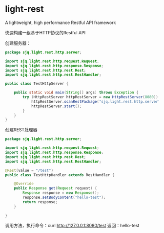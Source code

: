 # light-rest
A lightweight, high performance Restful API framework

快速构建一组基于HTTP协议的Restful API

创建服务器：
```java
package sjq.light.rest.http.server;

import sjq.light.rest.http.request.Request;
import sjq.light.rest.http.response.Response;
import sjq.light.rest.http.rest.Rest;
import sjq.light.rest.http.rest.RestHandler;

public class TestHttpServer {

	public static void main(String[] args) throws Exception {
		try (HttpRestServer httpRestServer = new HttpRestServer(8080)) {
			httpRestServer.scanRestPackage("sjq.light.rest.http.server");
			httpRestServer.start();
		}
	}
}
```

创建REST处理器
```java
package sjq.light.rest.http.server;

import sjq.light.rest.http.request.Request;
import sjq.light.rest.http.response.Response;
import sjq.light.rest.http.rest.Rest;
import sjq.light.rest.http.rest.RestHandler;

@Rest(value = "/test")
public class TestHttpHandler extends RestHandler {

    @Override
    public Response get(Request request) {
        Response response = new Response();
        response.setBodyContent("hello-test");
        return response;
    }
    
}
```

调用方法，执行命令：curl http://127.0.0.1:8080/test
返回：hello-test



